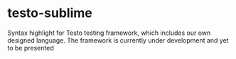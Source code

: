 # testo-sublime
Syntax highlight for Testo testing framework, which includes our own designed language. The framework is currently under development and yet to be presented
